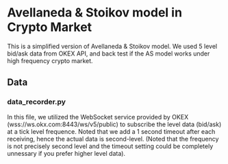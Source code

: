 # Avellaneda & Stoikov model in Crypto Market

This is a simplified version of Avellaneda & Stoikov model. We used 5 level bid/ask data from OKEX API, and back test if the AS model works under high frequency crypto market.

## Data
### data_recorder.py
In this file, we utilized the WebSocket service provided by OKEX (wss://ws.okx.com:8443/ws/v5/public) to subscribe the level data (bid/ask) at a tick level frequence. Noted that we add a 1 second timeout after each receiving, hence the actual data is second-level. (Noted that the frequency is not precisely second level and the timeout setting could be completely unnessary if you prefer higher level data).
